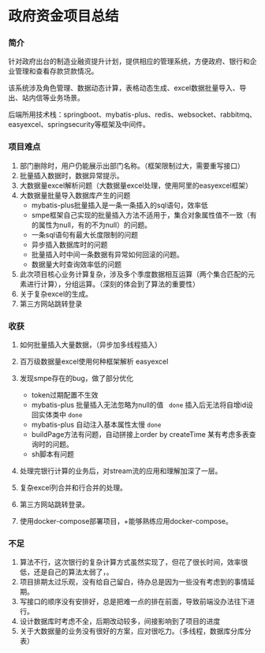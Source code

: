 # 政府资金项目总结

### 简介

针对政府出台的制造业融资提升计划，提供相应的管理系统，方便政府、银行和企业管理和查看存款贷款情况。

该系统涉及角色管理、数据动态计算，表格动态生成、excel数据批量导入、导出、站内信等业务场景。

后端所用技术栈：springboot、mybatis-plus、redis、websocket、rabbitmq、easyexcel、springsecurity等框架及中间件。

### 项目难点

1. 部门删除时，用户仍能展示出部门名称。（框架限制过大，需要重写接口）
2. 批量插入数据时，数据异常提示。
3. 大数据量excel解析问题（大数据量excel处理，使用阿里的easyexcel框架）
4. 大数据量批量导入数据库产生的问题
   - mybatis-plus批量插入是一条一条插入的sql语句，效率低
   - smpe框架自己实现的批量插入方法不适用于，集合对象属性值不一致（有的属性为null，有的不为null）的问题。
   - 一条sql语句有最大长度限制的问题
   - 异步插入数据库时的问题
   - 批量插入时中间一条数据有异常如何回滚的问题。
   - 数据量大时查询效率低的问题
5. 此次项目核心业务计算复杂，涉及多个季度数据相互运算（两个集合匹配的元素进行计算），分组运算。（深刻的体会到了算法的重要性）
6. 关于复杂excel的生成。
7. 第三方网站跳转登录

### 收获

1. 如何批量插入大量数据，（异步加多线程插入）
2. 百万级数据量excel使用何种框架解析 easyexcel
3. 发现smpe存在的bug，做了部分优化

   - token过期配置不生效
   - mybatis-plus 批量插入无法忽略为null的值 ` done` 插入后无法将自增id设回实体类中 `done`
   - mybatis-plus 自动注入基本属性太慢 `done`
   - buildPage方法有问题，自动拼接上order by createTime 某有考虑多表查询时的问题。
   - sh脚本有问题

4. 处理完银行计算的业务后，对stream流的应用和理解加深了一层。
5. 复杂excel列合并和行合并的处理。
6. 第三方网站跳转登录。
7. 使用docker-compose部署项目，+能够熟练应用docker-compose。

### 不足

1. 算法不行，这次银行的复杂计算方式虽然实现了，但花了很长时间，效率很低，还是自己的算法太弱了，。
2. 项目排期太过乐观，没有给自己留白，待办总是因为一些没有考虑到的事情延期。
3. 写接口的顺序没有安排好，总是把难一点的排在前面，导致前端没办法往下进行。
4. 设计数据库时考虑不全，后期改动较多，间接影响到了项目的进度
5. 关于大数据量的业务没有很好的方案，应对很吃力。（多线程，数据库分库分表）

